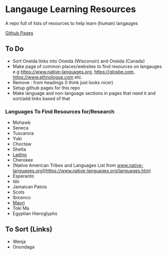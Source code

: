 # Langauge Learning Resources
A repo full of lists of resources to help learn (human) langauges

[Github Pages](https://cutthroat78.github.io/Langauge-Resources/)

## To Do
- Sort Oneida links into Oneida (Wisconsin) and Oneida (Canada)
- Make page of common places/websites to find resources on langauges e.g https://www.native-languages.org, https://glosbe.com, https://www.ethnologue.com etc.
- Remove : from headings (I think just looks nicer)
- Setup github pages for this repo
- Make language and non-language sections in pages that need it and sort/add links based of that

### Languages To Find Resources for/Research
- Mohawk
- Seneca
- Tuscarora
- Yuki
- Choctaw
- Shelta
- [Ladino](https://ladino.szabgab.com/)
- Cherokee
- [Native American Tribes and Languages List from www.native-languages.org](https://www.native-languages.org/languages.htm)
- Esperanto
- Ido
- Jamaican Patois
- Scots
- Ibicenco 
- [Maori](https://speakandlearnlanguages.com/learn-to-speak-maori/)
- Toki Ma
- Egyptian Hieroglyphs

## To Sort (Links)
- Wenja
- Onondaga

